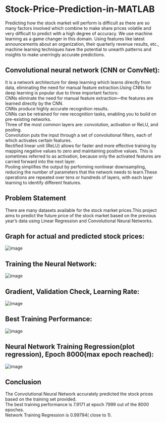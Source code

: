 # Stock-Price-Prediction-in-MATLAB
Predicting how the stock market will perform is difficult as there are so many factors involved  which combine to make share prices volatile and very difficult to predict with a high degree of accuracy. We use machine learning as a game changer in this domain. Using features like latest announcements about an organization, their quarterly revenue results, etc., machine learning techniques have the potential to unearth patterns and insights to make unerringly accurate predictions.
## Convolutional neural network (CNN or ConvNet):
It is a network architecture for deep learning which learns directly from data, eliminating the need for manual feature extraction.Using CNNs for deep learning is popular due to three important factors:<br />
CNNs eliminate the need for manual feature extraction—the features are learned directly by the CNN.<br />
CNNs produce highly accurate recognition results.<br />
CNNs can be retrained for new recognition tasks, enabling you to build on pre-existing networks.<br />
Three of the most common layers are: convolution, activation or ReLU, and pooling.<br />
Convolution puts the input through a set of convolutional filters, each of which activates certain features.<br />
Rectified linear unit (ReLU) allows for faster and more effective training by mapping negative values to zero and maintaining positive values. This is sometimes referred to as activation, because only the activated features are carried forward into the next layer.<br />
Pooling simplifies the output by performing nonlinear downsampling, reducing the number of parameters that the network needs to learn.These operations are repeated over tens or hundreds of layers, with each layer learning to identify different features.<br />

## Problem Statement
There are many datasets available for the stock market prices.This project aims to predict the future price of the stock market based on the previous year’s data using Linear Regression and Convolutional Neural Networks.<br />
## Graph for actual and predicted stock prices:
![image](https://user-images.githubusercontent.com/58883201/119706688-ece8d680-be77-11eb-8c4b-6d1d15df7d18.png)<br />
## Training the Neural Network:
![image](https://user-images.githubusercontent.com/58883201/119706725-f5d9a800-be77-11eb-9a5e-9f0fadaa05a0.png)<br />
## Gradient, Validation Check, Learning Rate:
![image](https://user-images.githubusercontent.com/58883201/119706749-feca7980-be77-11eb-9dca-148a9a996feb.png)<br />
## Best Training Performance:
![image](https://user-images.githubusercontent.com/58883201/119706779-08ec7800-be78-11eb-85b5-966ebcfcbd2b.png)<br />
## Neural Network Training Regression(plot regression), Epoch 8000(max epoch reached):
![image](https://user-images.githubusercontent.com/58883201/119706830-143fa380-be78-11eb-98c1-359bd02489df.png)<br />
## Conclusion 
The Convolutional Neural Network accurately predicted the stock prices based on the training set provided.<br />
The best training performance is 7.9171 at epoch 7999 out of the 8000 epoches.<br />
Network Training Regression is 0.99794( close to 1).<br />



